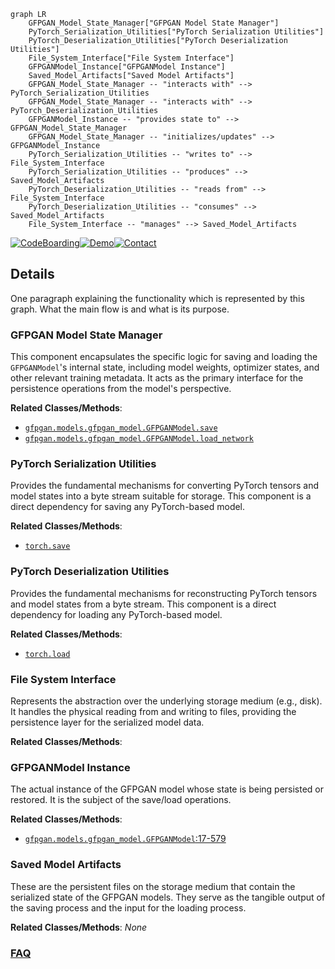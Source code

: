 ```mermaid
graph LR
    GFPGAN_Model_State_Manager["GFPGAN Model State Manager"]
    PyTorch_Serialization_Utilities["PyTorch Serialization Utilities"]
    PyTorch_Deserialization_Utilities["PyTorch Deserialization Utilities"]
    File_System_Interface["File System Interface"]
    GFPGANModel_Instance["GFPGANModel Instance"]
    Saved_Model_Artifacts["Saved Model Artifacts"]
    GFPGAN_Model_State_Manager -- "interacts with" --> PyTorch_Serialization_Utilities
    GFPGAN_Model_State_Manager -- "interacts with" --> PyTorch_Deserialization_Utilities
    GFPGANModel_Instance -- "provides state to" --> GFPGAN_Model_State_Manager
    GFPGAN_Model_State_Manager -- "initializes/updates" --> GFPGANModel_Instance
    PyTorch_Serialization_Utilities -- "writes to" --> File_System_Interface
    PyTorch_Serialization_Utilities -- "produces" --> Saved_Model_Artifacts
    PyTorch_Deserialization_Utilities -- "reads from" --> File_System_Interface
    PyTorch_Deserialization_Utilities -- "consumes" --> Saved_Model_Artifacts
    File_System_Interface -- "manages" --> Saved_Model_Artifacts
```

[![CodeBoarding](https://img.shields.io/badge/Generated%20by-CodeBoarding-9cf?style=flat-square)](https://github.com/CodeBoarding/GeneratedOnBoardings)[![Demo](https://img.shields.io/badge/Try%20our-Demo-blue?style=flat-square)](https://www.codeboarding.org/demo)[![Contact](https://img.shields.io/badge/Contact%20us%20-%20contact@codeboarding.org-lightgrey?style=flat-square)](mailto:contact@codeboarding.org)

## Details

One paragraph explaining the functionality which is represented by this graph. What the main flow is and what is its purpose.

### GFPGAN Model State Manager
This component encapsulates the specific logic for saving and loading the `GFPGANModel`'s internal state, including model weights, optimizer states, and other relevant training metadata. It acts as the primary interface for the persistence operations from the model's perspective.


**Related Classes/Methods**:

- <a href="https://github.com/TencentARC/GFPGAN/blob/master/gfpgan/models/gfpgan_model.py" target="_blank" rel="noopener noreferrer">`gfpgan.models.gfpgan_model.GFPGANModel.save`</a>
- <a href="https://github.com/TencentARC/GFPGAN/blob/master/gfpgan/models/gfpgan_model.py" target="_blank" rel="noopener noreferrer">`gfpgan.models.gfpgan_model.GFPGANModel.load_network`</a>


### PyTorch Serialization Utilities
Provides the fundamental mechanisms for converting PyTorch tensors and model states into a byte stream suitable for storage. This component is a direct dependency for saving any PyTorch-based model.


**Related Classes/Methods**:

- <a href="https://github.com/TencentARC/GFPGAN/blob/master/" target="_blank" rel="noopener noreferrer">`torch.save`</a>


### PyTorch Deserialization Utilities
Provides the fundamental mechanisms for reconstructing PyTorch tensors and model states from a byte stream. This component is a direct dependency for loading any PyTorch-based model.


**Related Classes/Methods**:

- <a href="https://github.com/TencentARC/GFPGAN/blob/master/" target="_blank" rel="noopener noreferrer">`torch.load`</a>


### File System Interface
Represents the abstraction over the underlying storage medium (e.g., disk). It handles the physical reading from and writing to files, providing the persistence layer for the serialized model data.


**Related Classes/Methods**:



### GFPGANModel Instance
The actual instance of the GFPGAN model whose state is being persisted or restored. It is the subject of the save/load operations.


**Related Classes/Methods**:

- <a href="https://github.com/TencentARC/GFPGAN/blob/master/gfpgan/models/gfpgan_model.py#L17-L579" target="_blank" rel="noopener noreferrer">`gfpgan.models.gfpgan_model.GFPGANModel`:17-579</a>


### Saved Model Artifacts
These are the persistent files on the storage medium that contain the serialized state of the GFPGAN models. They serve as the tangible output of the saving process and the input for the loading process.


**Related Classes/Methods**: _None_



### [FAQ](https://github.com/CodeBoarding/GeneratedOnBoardings/tree/main?tab=readme-ov-file#faq)